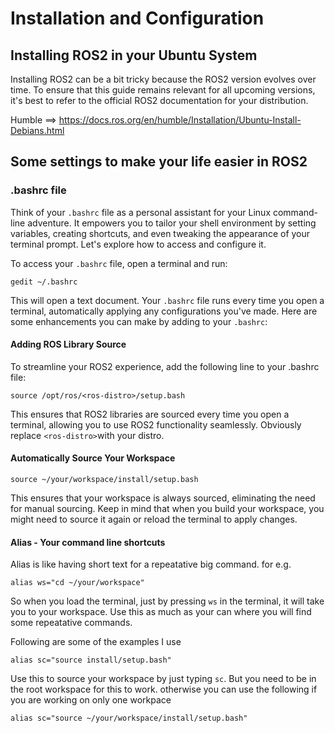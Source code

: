 

# Installation and Configuration

## Installing ROS2 in your Ubuntu System

Installing ROS2 can be a bit tricky because the ROS2 version evolves over time. To ensure that this guide remains relevant for all upcoming versions, it's best to refer to the official ROS2 documentation for your distribution.

Humble ==> https://docs.ros.org/en/humble/Installation/Ubuntu-Install-Debians.html


## Some settings to make your life easier in ROS2

### .bashrc file

Think of your `.bashrc` file as a personal assistant for your Linux command-line adventure. It empowers you to tailor your shell environment by setting variables, creating shortcuts, and even tweaking the appearance of your terminal prompt. Let's explore how to access and configure it.

To access your `.bashrc` file, open a terminal and run:

```
gedit ~/.bashrc
```
This will open a text document. Your `.bashrc` file runs every time you open a terminal, automatically applying any configurations you've made. Here are some enhancements you can make by adding to your `.bashrc`:

#### Adding ROS Library Source
To streamline your ROS2 experience, add the following line to your .bashrc file:

```
source /opt/ros/<ros-distro>/setup.bash
```
This ensures that ROS2 libraries are sourced every time you open a terminal, allowing you to use ROS2 functionality seamlessly. Obviously replace `<ros-distro>`with your distro.

#### Automatically Source Your Workspace

```
source ~/your/workspace/install/setup.bash
``` 
This ensures that your workspace is always sourced, eliminating the need for manual sourcing. Keep in mind that when you build your workspace, you might need to source it again or reload the terminal to apply changes.

#### Alias - Your command line shortcuts

Alias is like having short text for a repeatative big command. for e.g.

```
alias ws="cd ~/your/workspace"
```
So when you load the terminal, just by pressing `ws` in the terminal, it will take you to your workspace. Use this as much as your can where you will find some repeatative commands. 

Following are some of the examples I use

```
alias sc="source install/setup.bash"
```
Use this to source your workspace by just typing `sc`. But you need to be in the root workspace for this to work. otherwise you can use the following if you are working on only one workpace
```
alias sc="source ~/your/workspace/install/setup.bash"
```







